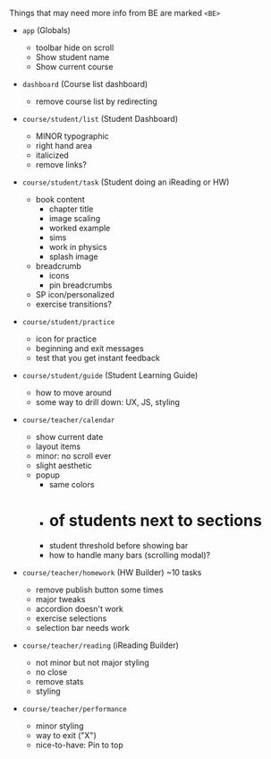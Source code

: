Things that may need more info from BE are marked `<BE>`

- `app` (Globals)
  - toolbar hide on scroll
  - Show student name <BE>
  - Show current course

- `dashboard` (Course list dashboard)
  - remove course list by redirecting

- `course/student/list` (Student Dashboard)
  - MINOR typographic
  - right hand area
  - italicized
  - remove links?

- `course/student/task` (Student doing an iReading or HW)
  - book content
    - chapter title <BE>
    - image scaling
    - worked example
    - sims
    - work in physics
    - splash image
  - breadcrumb
    - icons
    - pin breadcrumbs
  - SP icon/personalized <BE>
  - exercise transitions?

- `course/student/practice`
  - icon for practice
  - beginning and exit messages
  - test that you get instant feedback <BE>

- `course/student/guide` (Student Learning Guide)
  - how to move around
  - some way to drill down: UX, JS, styling

- `course/teacher/calendar`
  - show current date
  - layout items
  - minor: no scroll ever
  - slight aesthetic
  - popup
    - same colors
    - # of students next to sections <BE>
    - student threshold before showing bar
    - how to handle many bars (scrolling modal)?

- `course/teacher/homework` (HW Builder)
  ~10 tasks
  - remove publish button some times <BE>
  - major tweaks
  - accordion doesn't work
  - exercise selections
  - selection bar needs work
  
- `course/teacher/reading` (iReading Builder)
  - not minor but not major styling
  - no close
  - remove stats
  - styling

- `course/teacher/performance`
  - minor styling
  - way to exit ("X")
  - nice-to-have: Pin to top
